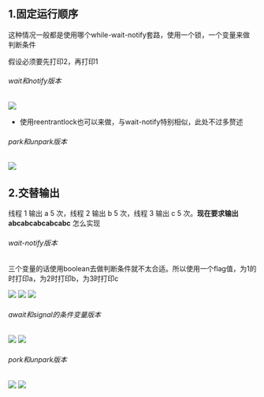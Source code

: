 ## 1.固定运行顺序
这种情况一般都是使用哪个while-wait-notify套路，使用一个锁，一个变量来做判断条件

假设必须要先打印2，再打印1

###### wait和notify版本  
![](assets/12同步模式之顺序控制/file-20250912111420763.png)
* 使用reentrantlock也可以来做，与wait-notify特别相似，此处不过多赘述

###### park和unpark版本  
![](assets/12同步模式之顺序控制/file-20250912112033836.png)



## 2.交替输出
线程 1 输出 a 5 次，线程 2 输出 b 5 次，线程 3 输出 c 5 次。**现在要求输出 abcabcabcabcabc** 怎么实现


###### wait-notify版本

三个变量的话使用boolean去做判断条件就不太合适。所以使用一个flag值，为1的时打印a，为2时打印b，为3时打印c


![](assets/12同步模式之顺序控制/file-20250912112950429.png)
![](assets/12同步模式之顺序控制/file-20250912112945065.png)
![](assets/12同步模式之顺序控制/file-20250912113217928.png)


###### await和signal的条件变量版本
![](assets/12同步模式之顺序控制/file-20250912113922342.png)
![](assets/12同步模式之顺序控制/file-20250912113857129.png)


###### pork和unpark版本
![](assets/12同步模式之顺序控制/file-20250912114505314.png)
![](assets/12同步模式之顺序控制/file-20250912114540135.png)